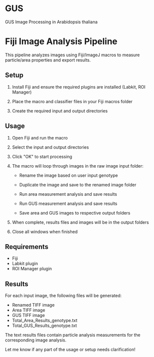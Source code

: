 # GUS
GUS Image Processing in Arabidopsis thaliana

# Fiji Image Analysis Pipeline

This pipeline analyzes images using Fiji/ImageJ macros to measure particle/area properties and export results.

## Setup

1. Install Fiji and ensure the required plugins are installed (Labkit, ROI Manager)

2. Place the macro and classifier files in your Fiji macros folder 

3. Create the required input and output directories

## Usage

1. Open Fiji and run the macro 

2. Select the input and output directories 

3. Click "OK" to start processing

4. The macro will loop through images in the raw image input folder:

   - Rename the image based on user input genotype  

   - Duplicate the image and save to the renamed image folder

   - Run area measurement analysis and save results

   - Run GUS measurement analysis and save results

   - Save area and GUS images to respective output folders

5. When complete, results files and images will be in the output folders

6. Close all windows when finished

## Requirements

- Fiji 
- Labkit plugin
- ROI Manager plugin

## Results

For each input image, the following files will be generated:

- Renamed TIFF image
- Area TIFF image 
- GUS TIFF image
- Total_Area_Results_genotype.txt 
- Total_GUS_Results_genotype.txt

The text results files contain particle analysis measurements for the corresponding image analysis.

Let me know if any part of the usage or setup needs clarification!
